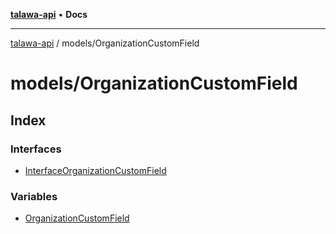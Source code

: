 [**talawa-api**](../../README.md) • **Docs**

***

[talawa-api](../../modules.md) / models/OrganizationCustomField

# models/OrganizationCustomField

## Index

### Interfaces

- [InterfaceOrganizationCustomField](interfaces/InterfaceOrganizationCustomField.md)

### Variables

- [OrganizationCustomField](variables/OrganizationCustomField.md)
